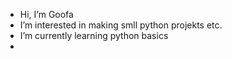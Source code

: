 -  Hi, I’m Goofa
-  I’m interested in making smll python projekts etc.
-  I’m currently learning python basics
- 
